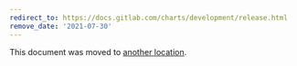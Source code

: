 ```yaml
---
redirect_to: https://docs.gitlab.com/charts/development/release.html
remove_date: '2021-07-30'
---
```


This document was moved to [another location](https://docs.gitlab.com/charts/development/release.html).

<!-- This redirect file can be deleted after <2021-07-30>. -->
<!-- Before deletion, see: https://docs.gitlab.com/ee/development/documentation/#move-or-rename-a-page -->
